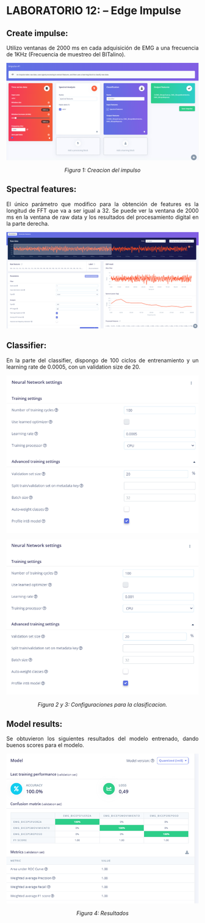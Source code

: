 # **LABORATORIO 12: – Edge Impulse**
## **Create impulse:**
<p align="justify">Utilizo ventanas de 2000 ms en cada adquisición de EMG a una frecuencia de 1KHz (Frecuencia de muestreo del BITalino).</p>
<p align="center"><img src="Anexos/Creation1.PNG"></p>
<p align="center"><i>Figura 1: Creacion del impulso</i></p>

## **Spectral features:**
<p align="justify">El único parámetro que modifico para la obtención de features es la longitud de FFT que va a ser igual a 32. Se puede ver la ventana de 2000 ms en la ventana de raw data y los resultados del procesamiento digital en la parte derecha. </p>
<p align="center"><img src="Anexos/Features2.PNG"></p>

## **Classifier:**
<p align="justify">En la parte del classifier, dispongo de 100 ciclos de entrenamiento y un learning rate de 0.0005, con un validation size de 20.</p>
<p align="center"><img src="Anexos/Classifier.PNG"></p>
<p align="center"><img src="Anexos/Features3.PNG"></p>
<p align="center"><i>Figura 2 y 3: Configuraciones para la clasificacion.</i></p>

## **Model results:**
<p align="justify">Se obtuvieron los siguientes resultados del modelo entrenado, dando buenos scores para el modelo.</p>
<p align="center"><img src="Anexos/Score4.PNG"></p>
<p align="center"><i>Figura 4: Resultados</i></p>
